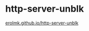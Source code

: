 ﻿# http-server-unblk
<a href="https://erolmk.github.io/http-server-unblk"> erolmk.github.io/http-server-unblk </a>
